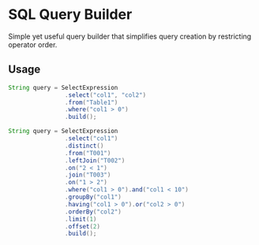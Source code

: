 # SQL Query Builder

Simple yet useful query builder that simplifies query creation 
by restricting operator order.

## Usage

```java
String query = SelectExpression
                .select("col1", "col2")
                .from("Table1")
                .where("col1 > 0")
                .build();
```

```java
String query = SelectExpression
                .select("col1")
                .distinct()
                .from("T001")
                .leftJoin("T002")
                .on("2 < 1")
                .join("T003")
                .on("1 > 2")
                .where("col1 > 0").and("col1 < 10")
                .groupBy("col1")
                .having("col1 > 0").or("col2 > 0")
                .orderBy("col2")
                .limit(1)
                .offset(2)
                .build();
```